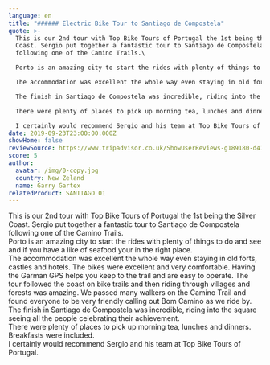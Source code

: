 ```yaml
---
language: en
title: "###### Electric Bike Tour to Santiago de Compostela"
quote: >-
  This is our 2nd tour with Top Bike Tours of Portugal the 1st being the Silver
  Coast. Sergio put together a fantastic tour to Santiago de Compostela
  following one of the Camino Trails.\

  Porto is an amazing city to start the rides with plenty of things to do and see and if you have a like of seafood your in the right place.\

  The accommodation was excellent the whole way even staying in old forts, castles and hotels. The bikes were excellent and very comfortable. Having the Garman GPS helps you keep to the trail and are easy to operate. The tour followed the coast on bike trails and then riding through villages and forests was amazing. We passed many walkers on the Camino Trail and found everyone to be very friendly calling out Bom Camino as we ride by.\

  The finish in Santiago de Compostela was incredible, riding into the square seeing all the people celebrating their achievement.\

  There were plenty of places to pick up morning tea, lunches and dinners. Breakfasts were included.\

  I certainly would recommend Sergio and his team at Top Bike Tours of Portugal.
date: 2019-09-23T23:00:00.000Z
showHome: false
reviewSource: https://www.tripadvisor.co.uk/ShowUserReviews-g189180-d4105907-r721069295-Top_Bike_tours_Portugal-Porto_Porto_District_Northern_Portugal.html
score: 5
author:
  avatar: /img/0-copy.jpg
  country: New Zeland
  name: Garry Gartex
relatedProduct: SANTIAGO 01
---
```

This is our 2nd tour with Top Bike Tours of Portugal the 1st being the Silver Coast. Sergio put together a fantastic tour to Santiago de Compostela following one of the Camino Trails.\
Porto is an amazing city to start the rides with plenty of things to do and see and if you have a like of seafood your in the right place.\
The accommodation was excellent the whole way even staying in old forts, castles and hotels. The bikes were excellent and very comfortable. Having the Garman GPS helps you keep to the trail and are easy to operate. The tour followed the coast on bike trails and then riding through villages and forests was amazing. We passed many walkers on the Camino Trail and found everyone to be very friendly calling out Bom Camino as we ride by.\
The finish in Santiago de Compostela was incredible, riding into the square seeing all the people celebrating their achievement.\
There were plenty of places to pick up morning tea, lunches and dinners. Breakfasts were included.\
I certainly would recommend Sergio and his team at Top Bike Tours of Portugal.